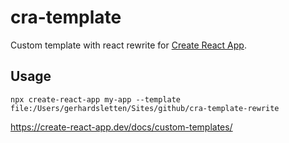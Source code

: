 # cra-template

Custom template with react rewrite for  [Create React App](https://github.com/facebook/create-react-app).

## Usage

`npx create-react-app my-app --template file:/Users/gerhardsletten/Sites/github/cra-template-rewrite`

https://create-react-app.dev/docs/custom-templates/

